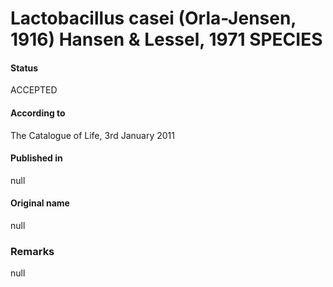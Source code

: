 # Lactobacillus casei (Orla-Jensen, 1916) Hansen & Lessel, 1971 SPECIES

#### Status
ACCEPTED

#### According to
The Catalogue of Life, 3rd January 2011

#### Published in
null

#### Original name
null

### Remarks
null